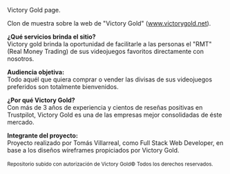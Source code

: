 Victory Gold page.

Clon de muestra sobre la web de "Victory Gold" (www.victorygold.net).

<strong>¿Qué servicios brinda el sitio?</strong></br>
Victory gold brinda la oportunidad de facilitarle a las personas el "RMT" (Real Money Trading) de sus videojuegos favoritos directamente con nosotros.

<strong>Audiencia objetiva:</strong></br>
Todo aquél que quiera comprar o vender las divisas de sus videojuegos preferidos son totalmente bienvenidos.

<strong>¿Por qué Victory Gold?</strong></br>
Con más de 3 años de experiencia y cientos de reseñas positivas en Trustpilot, Victory Gold es una de las empresas mejor consolidadas de éste mercado.

<strong>Integrante del proyecto:</strong></br>
Proyecto realizado por Tomás Villarreal, como Full Stack Web Developer, en base a los diseños wireframes propiciados por Victory Gold.
</br></br>
<small>Repositorio subido con autorización de Victory Gold© Todos los derechos reservados.</small>
